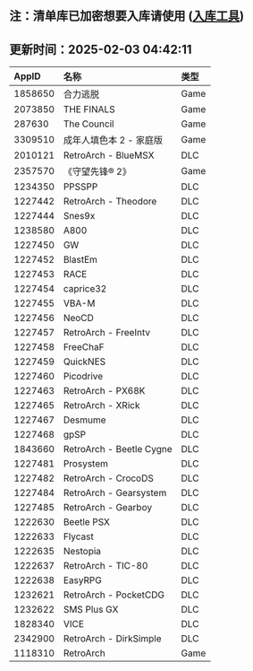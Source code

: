 ## 注：清单库已加密想要入库请使用 ([入库工具](https://github.com/BlankTMing/ManifestAutoUpdate/releases))

## 更新时间：2025-02-03 04:42:11
| AppID | 名称 | 类型  |
| :-------------------- | :----------------------------- | :----------- |
| 1858650 | 合力逃脱| Game |
| 2073850 | THE FINALS| Game |
| 287630 | The Council| Game |
| 3309510 | 成年人填色本 2 - 家庭版| Game |
| 2010121 | RetroArch - BlueMSX| DLC |
| 2357570 | 《守望先锋® 2》| Game |
| 1234350 | PPSSPP| DLC |
| 1227442 | RetroArch - Theodore| DLC |
| 1227444 | Snes9x| DLC |
| 1238580 | A800| DLC |
| 1227450 | GW| DLC |
| 1227452 | BlastEm| DLC |
| 1227453 | RACE| DLC |
| 1227454 | caprice32| DLC |
| 1227455 | VBA-M| DLC |
| 1227456 | NeoCD| DLC |
| 1227457 | RetroArch - FreeIntv| DLC |
| 1227458 | FreeChaF| DLC |
| 1227459 | QuickNES| DLC |
| 1227460 | Picodrive| DLC |
| 1227463 | RetroArch - PX68K| DLC |
| 1227465 | RetroArch - XRick| DLC |
| 1227467 | Desmume| DLC |
| 1227468 | gpSP| DLC |
| 1843660 | RetroArch - Beetle Cygne| DLC |
| 1227481 | Prosystem| DLC |
| 1227482 | RetroArch - CrocoDS| DLC |
| 1227484 | RetroArch - Gearsystem| DLC |
| 1227485 | RetroArch - Gearboy| DLC |
| 1222630 | Beetle PSX| DLC |
| 1222633 | Flycast| DLC |
| 1222635 | Nestopia| DLC |
| 1222637 | RetroArch - TIC-80| DLC |
| 1222638 | EasyRPG| DLC |
| 1232621 | RetroArch - PocketCDG| DLC |
| 1232622 | SMS Plus GX| DLC |
| 1828340 | VICE| DLC |
| 2342900 | RetroArch - DirkSimple| DLC |
| 1118310 | RetroArch| Game |
